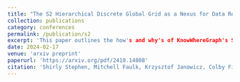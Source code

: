 ```yaml
---
title: "The S2 Hierarchical Discrete Global Grid as a Nexus for Data Representation, Integration, and Querying Across Geospatial Knowledge Graphs"
collection: publications
category: conferences
permalink: /publication/s2
excerpt: 'This paper outlines the how's and why's of KnowWhereGraph's S2 Grid system for efficient spatial lookups'
date: 2024-02-17
venue: 'arxiv preprint'
paperurl: 'https://arxiv.org/pdf/2410.14808'
citation: 'Shirly Stephen, Mitchell Faulk, Krzysztof Janowicz, Colby Fisher, Thomas Thelen, Rui Zhu, Pascal Hitzler, Cogan Shimizu, Kitty Currier, Mark Schildhauer, Dean Rehberger, Zhangyu Wang, Antrea Christou'
---
```



